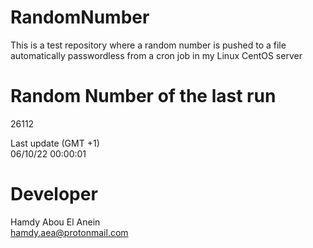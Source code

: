 # RandomNumber    
This is a test repository where a random number is pushed to a file automatically passwordless from a cron job in my Linux CentOS server    
# Random Number of the last run   
26112
      
Last update (GMT +1)    
06/10/22 00:00:01
# Developer    
Hamdy Abou El Anein   
hamdy.aea@protonmail.com
